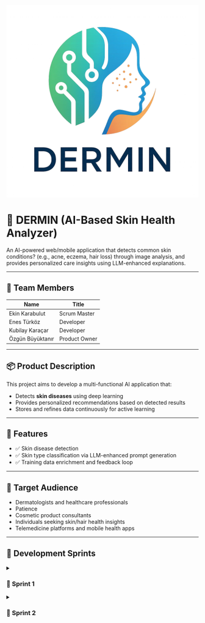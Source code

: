 ![DERMIN LOGO](Project_Management/logo/dermin_logo.png)

# 🧠 DERMIN (AI-Based Skin Health Analyzer)

An AI-powered web/mobile application that detects common skin conditions? (e.g., acne, eczema, hair loss) through image analysis, and provides personalized care insights using LLM-enhanced explanations.

---

## 👥 Team Members

| Name            | Title               |
|-----------------|---------------------|
| Ekin Karabulut   |Scrum Master    |
| Enes Türköz      | Developer  |
| Kubilay Karaçar  | Developer  |
| Özgün Büyüktanır |   Product Owner     |




---

## 📦 Product Description

This project aims to develop a multi-functional AI application that:
- Detects **skin diseases** using deep learning 
- Provides personalized recommendations based on detected results
- Stores and refines data continuously for active learning

---

## 🚀 Features

- ✅ Skin disease detection 
- ✅ Skin type classification via LLM-enhanced prompt generation
- ✅ Training data enrichment and feedback loop

---

## 🎯 Target Audience

- Dermatologists and healthcare professionals
- Patience
- Cosmetic product consultants
- Individuals seeking skin/hair health insights
- Telemedicine platforms and mobile health apps

---

## 🔁 Development Sprints

<details>
<summary><h3>🔁 Sprint 1</h3></summary>

### 🎯 Objectives
- Decide Project Idea
- Decide Model
- Decide Training Data
- Frontend Integration
- Backend Integration


### 🔀 Flowchart

![Flowchart](Project_Management/sprint_1/flowchart/Module_1_flowchart.png)
<details>
<summary>👥 Meeting Notes</summary>


## **Meeting 1 (23/06/2025)**
- Team introductions  
- Initial discussion on project ideas  

## **Meeting 2 (24/06/2025)**
- Finalized project topic: **Dermatology Image Recognition**  
- Discussed suitable datasets for training  
- Selected the computer vision model to be used  

## **Meeting 3 (25/06/2025)**
- Performed initial model testing  
- Chose a project management application  
- Prepared the burndown chart  

## **Meeting 4 (27/06/2025)**
- Finalized the project name  
- Compiled the `README.md` file  
- Initialized the Git repository  

## **Meeting 5 (30/06/2025)**
- Reviewed frontend and backend development progress  
- Discussed integration between backend and AI components  

## **Meeting 6 (04/07/2025)**
- Integrated chatbot functionality
- Retrospective   

## **Meeting 7 (05/07/2025)**
- Retrospective
- Sprint 2 planning


</details>


<details>
<summary>⭐ Burndown Chart</summary>

![Burndown Chart](Project_Management/sprint_1/Burndownchart/Sprint_1_burndownchart.png)

![Burndown Graph](Project_Management/sprint_1/Burndownchart/Sprint_1_graph.png)


</details>
<details>
<summary>📸 App Screenshots </summary>

![Web1](Project_Management/sprint_1/Website/website_1.png)
![Web2](Project_Management/sprint_1/Website/website_2.png)
![Web3](Project_Management/sprint_1/Website/website_3.png)
![Web4](Project_Management/sprint_1/Website/website_4.png)
![Web5](Project_Management/sprint_1/Website/website_5.png)
![Web6](Project_Management/sprint_1/Website/website_6.png)



</details>
<details><summary>📝 Sprint Notes</summary>

## 📝 Sprint Notes

- Scrum meetings were conducted using **WhatsApp** and **Microsoft Teams**.  
- **Jira** was selected as the primary project management tool.  
- The application interface language was set to **English**.  
- **YOLOv8** was chosen as the object detection model.  
- **Gemini** was selected as the Large Language Model (LLM) for integration.  
- **Daily Scrum** meetings were held regularly, and screenshots of backlogs and meetings were documented.

## 🧠 Point Allocation Logic

- **Sprint 1** was dedicated to research, frontend development, and a small portion of the backend.  
  It was estimated to require approximately **25–30%** of the total project effort.  
  The total effort allocated to Sprint 1 was set at **250 points**.

- **Sprint 2** focused on the development of:
  - **Module 1**: Image Classification
  - **Module 2**: User Segmentation with LLM-powered Chatbot  
  This sprint was estimated to cover roughly **40%** of the total effort, with **350 points** allocated.

- **Sprint 3** will be dedicated to completing delayed tasks and polishing the product.  
  It was planned to represent the remaining **30%** of the total effort, with **300 points** assigned.



### 📊 Total Effort

The project was estimated to require **900 points** of total effort, distributed across three sprints as follows:

- **Sprint 1**: 250 points (~27.78%)  
- **Sprint 2**: 350 points (~38.89%)  
- **Sprint 3**: 300 points (~33.33%)


## Daily Scrum:[Backlogs and Meeting Images](Project_Management/sprint_1/backlogs)


## Product Backlog URL: [Jira](https://querriqe.atlassian.net/jira/software/projects/BACKLOG/boards/36)




## ✒️ Sprint Review

- Choosing the project name was particularly challenging.  
- Due to hardware limitations, AI model training was postponed to **Sprint 2**.  
- Because of the frequency of meetings, **Jira** was also used to generate a **burndown chart**.



## 👥 Sprint Review Participants

- Ekin Karabulut  
- Enes Türköz  
- Kubilay Karaçar  
- Özgün Büyüktanır



## 🔁 Sprint Retrospective

- It was decided to design the **application logo** in Sprint 2.  
- Training of the AI model was prioritized for the next sprint.  
- Backend and AI module integration was planned.  
- A **KVKK (Personal Data Protection Law)** notice will be added to the homepage.  
- A prototype for the AI and LLM pipeline will be created.  
- A **color palette** for the application's theme will be selected.

---

</details>
</details>

<details>
<summary><h3>🔁 Sprint 2</h3></summary>

### 🎯 Objectives
- Train Demo Model
- Optimize Model
- Train First Model
- Database Integration
- Backend Update
- Module-2 (*Survey Based Segmentation*) Research
- Module-3 (*Chatbot*) Integration
- Decide Logo

<details>
<summary>👥 Meeting Notes</summary>

## **Meeting 1 (06/07/2025)**
- Sprint 2 task distribution   

## **Meeting 2 (12/07/2025)**
- YOLO demo progression discussion
- Database structure discussion

## **Meeting 3 (13/07/2025)**
- Logo design and color palette discussion
- Module-2 main idea determination

## **Meeting 4 (16/07/2025)**
- Backend and database structure review
- YOLOv8n model presentation
- LOGO determination 

## **Meeting 5 (17/07/2025)**
- Backend and database review
- YOLOv8s model review
  
## **Meeting 6 (18/07/2025)**
- Sprint 2 review
- Retrospective  
- Chatbot integration review

## **Meeting 7 (19/07/2025)**
- Retrospective
- Sprint 3 planning


</details>

<details>
<summary>⭐ Burndown Chart</summary>

![Burndown Chart](Project_Management/sprint_2/Burndownchart/Sprint_2_burndownchart.png)

![Burndown Graph](Project_Management/sprint_2/Burndownchart/Sprint_2_graph.png)

</details>
<details>
<summary>📈 MLFlow Graphs </summary>

![MLFlow1](Project_Management/sprint_2/MLFlow/mlflow_yolov8s_50eph_1.png)
![MLFlow2](Project_Management/sprint_2/MLFlow/mlflow_yolov8s_50eph_2.png)
![MLFlow2](Project_Management/sprint_2/MLFlow/mlflow_yolov8s_50eph_3.png)

</details>
<details><summary>📝 Sprint Notes</summary>

## 📝 Sprint Notes

- **YOLOv8n** was selected for demonstration purposes.
- **YOLOv8s** was trained and finalized as the main model.
- **Module-2** was designed as a survey-based user segmentation module and will be integrated with **Module-1** and **Module-3** to provide personalized data flow.
- The database was migrated from **Firebase** to **MongoDB** due to Firebase's pay-as-you-go pricing policy.
- The project logo and color palette have been *temporarily* finalized and are subject to *future revisions*.
- **Daily Scrum** meetings were conducted regularly, with screenshots of backlogs and meetings properly documented.


## 🧠 Point Allocation Logic

- **Sprint 1** was dedicated to research, frontend development, and a small portion of the backend.  
  It was estimated to require approximately **25–30%** of the total project effort.  
  The total effort allocated to Sprint 1 was set at **250 points**.

- **Sprint 2** focused on the development of:
  - **Module 1**: Image Classification
  - **Module 2**: User Segmentation
  - **Module 3**: LLM-powered Chatbot 
  This sprint was estimated to cover roughly **40%** of the total effort, with **350 points** allocated.

- **Sprint 3** will be dedicated to completing delayed tasks and polishing the product.  
  It was planned to represent the remaining **30%** of the total effort, with **300 points** assigned.



### 📊 Total Effort

The project was estimated to require **900 points** of total effort, distributed across three sprints as follows:

- **Sprint 1**: 250 points (~27.78%)  
- **Sprint 2**: 350 points (~38.89%)  
- **Sprint 3**: 300 points (~33.33%)


## Daily Scrum:[Backlogs and Meeting Images](Project_Management/sprint_2/backlogs)


## Product Backlog URL: [Jira](https://querriqe.atlassian.net/jira/software/projects/BACKLOG/boards/36)




## ✒️ Sprint Review

- It was concluded that the **YOLOv8n** model was weak for production use, and the team decided to switch to **YOLOv8s**. Transition to a higher-capacity model may be considered in the upcoming sprint.
- The dataset used for training the **YOLOv8s** model was found to be highly noisy. Therefore, data cleaning or the selection of a new, cleaner dataset is being considered.
- Due to local hardware limitations, training took a significantly long time. Cloud-based training solutions are currently being evaluated.
- The database structure has not been fully finalized. In **Sprint 3**, a final decision will be made, and the required backend integrations will be implemented.
- The targeted number of survey participants for **Module-2** has not yet been reached.
- The project logo will be selected through a voting process.



## 👥 Sprint Review Participants

- Ekin Karabulut  
- Enes Türköz  
- Kubilay Karaçar  
- Özgün Büyüktanır



## 🔁 Sprint Retrospective

- A **KVKK (Personal Data Protection Law)** notice will be added to the homepage.  
- If the required number of users is reached for **Module-2**, data analysis and segmentation will be performed, and the results will be integrated with other modules.
- **Module-3** chatbot integration will be finalized.
- It was agreed that the **database structure** and **backend connections** should be completed as soon as possible.
- The **frontend** will be updated based on the selected logo and color palette.
- Final polishing will be applied to the **YOLO model**, **backend**, and **frontend** components.

---

</details>
</details>

